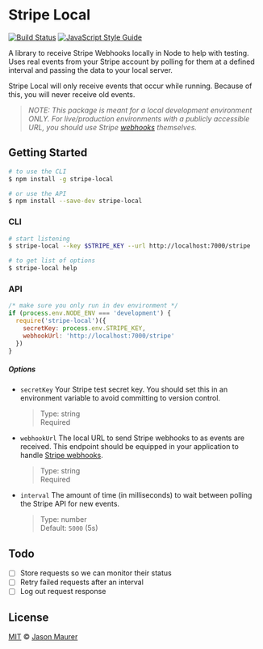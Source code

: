 # Stripe Local

[![Build Status](https://travis-ci.org/jsonmaur/stripe-local.svg?branch=master)](https://travis-ci.org/jsonmaur/stripe-local)
[![JavaScript Style Guide](https://img.shields.io/badge/code%20style-standard-brightgreen.svg)](http://standardjs.com/)

A library to receive Stripe Webhooks locally in Node to help with testing. Uses real events from your Stripe account by polling for them at a defined interval and passing the data to your local server.

Stripe Local will only receive events that occur while running. Because of this, you will never receive old events.

> *NOTE: This package is meant for a local development environment ONLY. For live/production environments with a publicly accessible URL, you should use Stripe [webhooks](https://stripe.com/docs/webhooks) themselves.*

## Getting Started

```bash
# to use the CLI
$ npm install -g stripe-local

# or use the API
$ npm install --save-dev stripe-local
```

### CLI

```bash
# start listening
$ stripe-local --key $STRIPE_KEY --url http://localhost:7000/stripe

# to get list of options
$ stripe-local help
```

### API

```javascript
/* make sure you only run in dev environment */
if (process.env.NODE_ENV === 'development') {
  require('stripe-local')({
    secretKey: process.env.STRIPE_KEY,
    webhookUrl: 'http://localhost:7000/stripe'
  })
}
```

##### Options

- `secretKey` Your Stripe test secret key. You should set this in an environment variable to avoid committing to version control.

  > Type: string  
  > Required

- `webhookUrl` The local URL to send Stripe webhooks to as events are received. This endpoint should be equipped in your application to handle [Stripe webhooks](https://stripe.com/docs/webhooks).

  > Type: string  
  > Required

- `interval` The amount of time (in milliseconds) to wait between polling the Stripe API for new events.

  > Type: number  
  > Default: `5000` (5s)

## Todo

- [ ] Store requests so we can monitor their status
- [ ] Retry failed requests after an interval
- [ ] Log out request response

## License

[MIT](LICENSE) © [Jason Maurer](http://maur.co)
